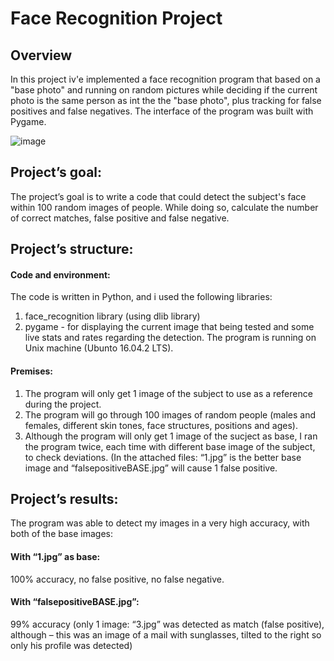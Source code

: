 # Face Recognition Project
## Overview
In this project iv'e implemented a face recognition program that based on a "base photo" and running on random pictures while deciding if the current photo is the same person as int the the "base photo", plus tracking for false positives and false negatives.
The interface of the program was built with Pygame.

![image](https://github.com/barakshalit/facerecognition/assets/76451972/89a817ea-a687-42b7-aed8-aa0dc7196afd)

## Project’s goal:
The project’s goal is to write a code that could detect the subject's face within 100 random images of people. 
While doing so, calculate the number of correct matches, false positive and false negative.

## Project’s structure:
#### Code and environment:
The code is written in Python, and i used the following libraries:
1.	face_recognition library (using dlib library)
2.	pygame - for displaying the current image that being tested and some live stats and rates regarding the detection.
The program is running on Unix machine (Ubunto 16.04.2 LTS).

#### Premises:
1.	The program will only get 1 image of the subject to use as a reference during the project.
2.	The program will go through 100 images of random people (males and females, different skin tones, face structures, positions and ages).
3.	Although the program will only get 1 image of the sucject as base, I ran the program twice, each time with different base image of the subject, to check deviations.
(In the attached files: “1.jpg” is the better base image and “falsepositiveBASE.jpg” will cause 1 false positive.

## Project’s results:
The program was able to detect my images in a very high accuracy, with both of the base images:
#### With “1.jpg” as base:  
100% accuracy, no false positive, no false negative.
#### With “falsepositiveBASE.jpg”:
99% accuracy (only 1 image: “3.jpg” was detected as match (false positive), although – this was an image of a mail with sunglasses, tilted to the right so only his profile was detected)


